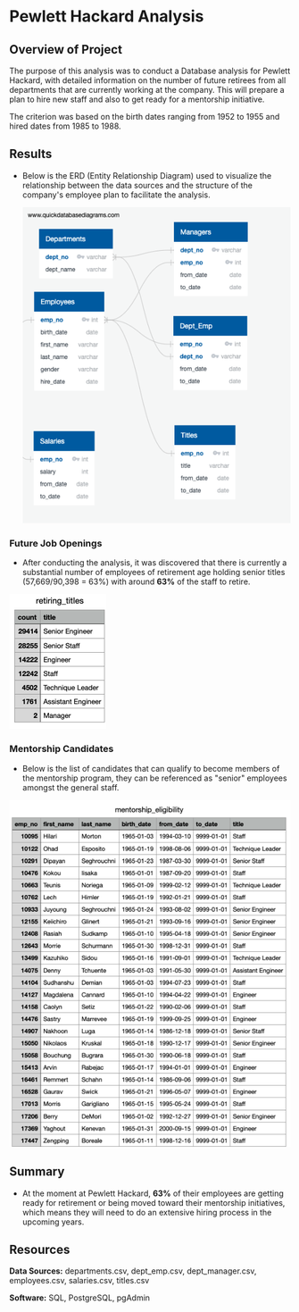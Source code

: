 
# Pewlett Hackard Analysis


## **Overview of Project**

The purpose of this analysis was to conduct a Database analysis for Pewlett Hackard, with detailed information on the number of future retirees from all departments that are currently working at the company. This will prepare a plan to hire new staff and also to get ready for a mentorship initiative. 

The criterion was based on the birth dates ranging from 1952 to 1955 and hired dates from 1985 to 1988.


## Results

- Below is the ERD (Entity Relationship Diagram) used to visualize the relationship between the data sources and the structure of the company's employee plan to facilitate the analysis. 

	![alt text](https://github.com/DannyJohnson-Hi/Pewlett-Hackard-Analysis/blob/main/EmployeeDB.png "Employee DB")

### Future Job Openings 

- After conducting the analysis, it was discovered that there is currently a substantial number of employees of retirement age holding senior titles (57,669/90,398 = 63%) with around **63%** of the staff to retire. 
	
![alt text](https://github.com/DannyJohnson-Hi/Pewlett-Hackard-Analysis/blob/main/Resources/unique_titles.png)


### Mentorship Candidates

- Below is the list of candidates that can qualify to become members of the mentorship program, they can be referenced as "senior" employees amongst the general staff. 


![alt text](https://github.com/DannyJohnson-Hi/Pewlett-Hackard-Analysis/blob/main/Resources/MentorshipElig.png)


	

## Summary

- At the moment at Pewlett Hackard, **63%** of their employees are getting ready for retirement or being moved toward  their mentorship initiatives, which means they will need to do an extensive hiring process in the upcoming years. 


## Resources

**Data Sources:** departments.csv, dept_emp.csv, dept_manager.csv, employees.csv, salaries.csv, titles.csv

**Software:** SQL, PostgreSQL, pgAdmin
